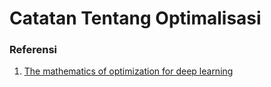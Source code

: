 # Catatan Tentang Optimalisasi

### Referensi
1. [The mathematics of optimization for deep learning](https://towardsdatascience.com/the-mathematics-of-optimization-for-deep-learning-11af2b1fda30)
